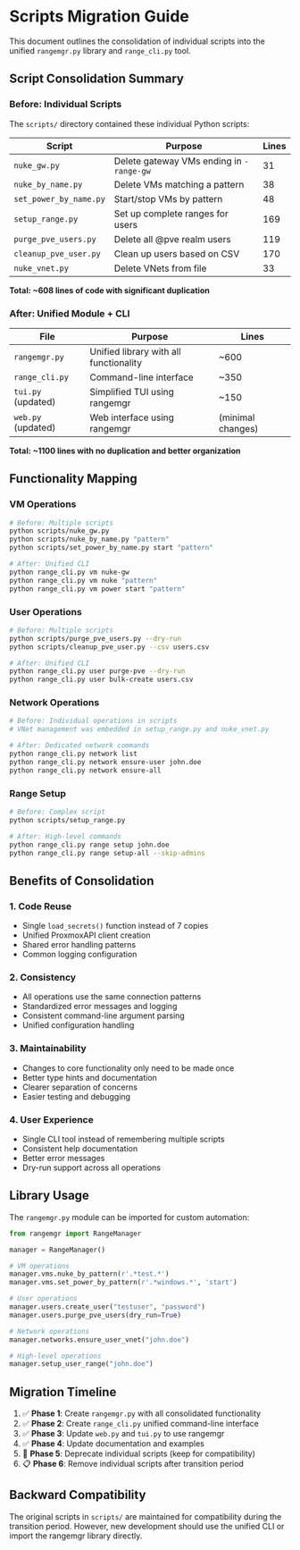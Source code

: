 # Scripts Migration Guide

This document outlines the consolidation of individual scripts into the unified `rangemgr.py` library and `range_cli.py` tool.

## Script Consolidation Summary

### Before: Individual Scripts
The `scripts/` directory contained these individual Python scripts:

| Script | Purpose | Lines |
|--------|---------|-------|
| `nuke_gw.py` | Delete gateway VMs ending in `-range-gw` | 31 |
| `nuke_by_name.py` | Delete VMs matching a pattern | 38 |
| `set_power_by_name.py` | Start/stop VMs by pattern | 48 |
| `setup_range.py` | Set up complete ranges for users | 169 |
| `purge_pve_users.py` | Delete all @pve realm users | 119 |
| `cleanup_pve_user.py` | Clean up users based on CSV | 170 |
| `nuke_vnet.py` | Delete VNets from file | 33 |

**Total: ~608 lines of code with significant duplication**

### After: Unified Module + CLI

| File | Purpose | Lines |
|------|---------|-------|
| `rangemgr.py` | Unified library with all functionality | ~600 |
| `range_cli.py` | Command-line interface | ~350 |
| `tui.py` (updated) | Simplified TUI using rangemgr | ~150 |
| `web.py` (updated) | Web interface using rangemgr | (minimal changes) |

**Total: ~1100 lines with no duplication and better organization**

## Functionality Mapping

### VM Operations
```bash
# Before: Multiple scripts
python scripts/nuke_gw.py
python scripts/nuke_by_name.py "pattern"
python scripts/set_power_by_name.py start "pattern"

# After: Unified CLI
python range_cli.py vm nuke-gw
python range_cli.py vm nuke "pattern"
python range_cli.py vm power start "pattern"
```

### User Operations
```bash
# Before: Multiple scripts
python scripts/purge_pve_users.py --dry-run
python scripts/cleanup_pve_user.py --csv users.csv

# After: Unified CLI
python range_cli.py user purge-pve --dry-run
python range_cli.py user bulk-create users.csv
```

### Network Operations
```bash
# Before: Individual operations in scripts
# VNet management was embedded in setup_range.py and nuke_vnet.py

# After: Dedicated network commands
python range_cli.py network list
python range_cli.py network ensure-user john.doe
python range_cli.py network ensure-all
```

### Range Setup
```bash
# Before: Complex script
python scripts/setup_range.py

# After: High-level commands
python range_cli.py range setup john.doe
python range_cli.py range setup-all --skip-admins
```

## Benefits of Consolidation

### 1. Code Reuse
- Single `load_secrets()` function instead of 7 copies
- Unified ProxmoxAPI client creation
- Shared error handling patterns
- Common logging configuration

### 2. Consistency
- All operations use the same connection patterns  
- Standardized error messages and logging
- Consistent command-line argument parsing
- Unified configuration handling

### 3. Maintainability
- Changes to core functionality only need to be made once
- Better type hints and documentation
- Clearer separation of concerns
- Easier testing and debugging

### 4. User Experience
- Single CLI tool instead of remembering multiple scripts
- Consistent help documentation
- Better error messages
- Dry-run support across all operations

## Library Usage

The `rangemgr.py` module can be imported for custom automation:

```python
from rangemgr import RangeManager

manager = RangeManager()

# VM operations
manager.vms.nuke_by_pattern(r'.*test.*')
manager.vms.set_power_by_pattern(r'.*windows.*', 'start')

# User operations
manager.users.create_user("testuser", "password")
manager.users.purge_pve_users(dry_run=True)

# Network operations  
manager.networks.ensure_user_vnet("john.doe")

# High-level operations
manager.setup_user_range("john.doe")
```

## Migration Timeline

1. ✅ **Phase 1**: Create `rangemgr.py` with all consolidated functionality
2. ✅ **Phase 2**: Create `range_cli.py` unified command-line interface
3. ✅ **Phase 3**: Update `web.py` and `tui.py` to use rangemgr
4. ✅ **Phase 4**: Update documentation and examples
5. 🔄 **Phase 5**: Deprecate individual scripts (keep for compatibility)
6. 📋 **Phase 6**: Remove individual scripts after transition period

## Backward Compatibility

The original scripts in `scripts/` are maintained for compatibility during the transition period. However, new development should use the unified CLI or import the rangemgr library directly.